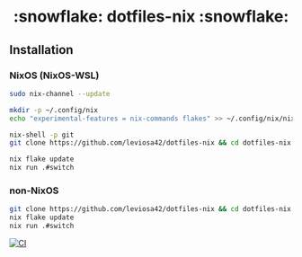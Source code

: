 <h1 align="center">:snowflake: dotfiles-nix :snowflake:</h1>

## Installation

### NixOS (NixOS-WSL)

```sh
sudo nix-channel --update

mkdir -p ~/.config/nix
echo "experimental-features = nix-commands flakes" >> ~/.config/nix/nix.conf

nix-shell -p git
git clone https://github.com/leviosa42/dotfiles-nix && cd dotfiles-nix

nix flake update
nix run .#switch
```

### non-NixOS

```sh
git clone https://github.com/leviosa42/dotfiles-nix && cd dotfiles-nix
nix flake update
nix run .#switch
```

[![CI](https://github.com/leviosa42/dotfiles-nix/actions/workflows/ci.yaml/badge.svg)](https://github.com/leviosa42/dotfiles-nix/actions/workflows/ci.yaml)
